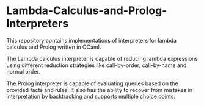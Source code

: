 # Lambda-Calculus-and-Prolog-Interpreters

This repository contains implementations of interpreters for lambda calculus and Prolog written in OCaml.

The Lambda calculus interpreter is capable of reducing lambda expressions using different reduction strategies like call-by-order, call-by-name and normal order.

The Prolog interpreter is capable of evaluating queries based on the provided facts and rules. It also has the ability to recover from mistakes in interpretation by backtracking and supports multiple choice points.
